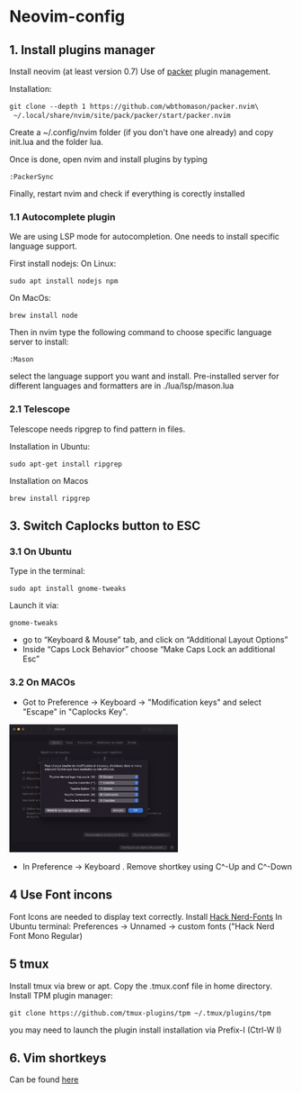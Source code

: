 # Neovim-config


## 1. Install plugins manager
Install neovim (at least version 0.7)
Use of [packer](https://github.com/wbthomason/packer.nvim) plugin management.

Installation:
```
git clone --depth 1 https://github.com/wbthomason/packer.nvim\
 ~/.local/share/nvim/site/pack/packer/start/packer.nvim
```


Create a ~/.config/nvim folder (if you don't have one already) and copy init.lua and the folder lua.

Once is done, open nvim and install plugins by typing

```
:PackerSync
```

Finally, restart nvim and check if everything is corectly installed

### 1.1 Autocomplete plugin
We are using LSP mode for autocompletion. One needs to install specific language support.

First install nodejs:
On Linux:
```
sudo apt install nodejs npm
```
On MacOs:
```
brew install node
```

Then in nvim type the following command to choose specific language server to install:
```
:Mason
```
select the language support you want and install. 
Pre-installed server for different languages and formatters are in ./lua/lsp/mason.lua



### 2.1 Telescope
Telescope needs ripgrep to find pattern in files. 

Installation in Ubuntu:
```
sudo apt-get install ripgrep
```
Installation on Macos

```
brew install ripgrep
```


## 3. Switch Caplocks button to ESC

### 3.1 On Ubuntu
Type in the terminal:
```
sudo apt install gnome-tweaks
```
Launch it via:
```
gnome-tweaks
```
* go to “Keyboard & Mouse” tab, and click on “Additional Layout Options”
* Inside “Caps Lock Behavior” choose “Make Caps Lock an additional Esc”

### 3.2 On MACOs
* Got to Preference -> Keyboard -> "Modification keys" and select "Escape" in "Caplocks Key".

<img src="caplocks.png"
     style="width:300px;height=400px" />
     
     
 * In Preference -> Keyboard . Remove shortkey using C^-Up and C^-Down


## 4 Use Font incons
Font Icons are needed to display text correctly.
Install [Hack Nerd-Fonts](https://www.nerdfonts.com/font-downloads)
In Ubuntu terminal: Preferences -> Unnamed ->  custom fonts ("Hack Nerd Font Mono Regular)

## 5 tmux
Install tmux via brew or apt. Copy the .tmux.conf file in home directory.
Install TPM plugin manager:
```
git clone https://github.com/tmux-plugins/tpm ~/.tmux/plugins/tpm
```

you may need to launch the plugin install installation via Prefix-I (Ctrl-W I)


## 6. Vim shortkeys
Can be found [here](shortkeys.md)
